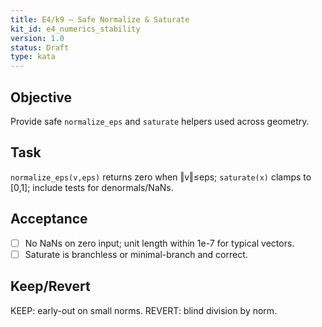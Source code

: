 ```yaml
---
title: E4/k9 — Safe Normalize & Saturate
kit_id: e4_numerics_stability
version: 1.0
status: Draft
type: kata
---
```

## Objective
Provide safe `normalize_eps` and `saturate` helpers used across geometry.
## Task
`normalize_eps(v,eps)` returns zero when ‖v‖≤eps; `saturate(x)` clamps to [0,1]; include tests for denormals/NaNs.
## Acceptance
- [ ] No NaNs on zero input; unit length within 1e-7 for typical vectors.
- [ ] Saturate is branchless or minimal-branch and correct.
## Keep/Revert
KEEP: early-out on small norms. REVERT: blind division by norm.